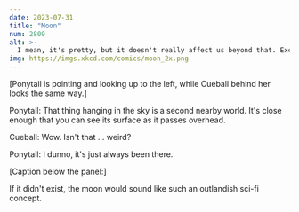 ```yaml
---
date: 2023-07-31
title: "Moon"
num: 2809
alt: >-
  I mean, it's pretty, but it doesn't really affect us beyond that. Except that half the nights aren't really dark, and once or twice a day it makes the oceans flood the coasts.
img: https://imgs.xkcd.com/comics/moon_2x.png
---
```

[Ponytail is pointing and looking up to the left, while Cueball behind her looks the same way.]

Ponytail: That thing hanging in the sky is a second nearby world. It's close enough that you can see its surface as it passes overhead.

Cueball: Wow. Isn't that ... weird?

Ponytail: I dunno, it's just always been there.

[Caption below the panel:]

If it didn't exist, the moon would sound like such an outlandish sci-fi concept.